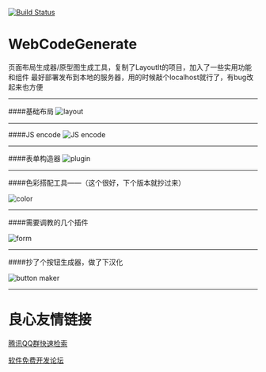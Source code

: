 [![Build Status](https://travis-ci.org/megatontech/WebCodeGenerate.svg?branch=master)](https://travis-ci.org/megatontech/WebCodeGenerate)
# WebCodeGenerate
页面布局生成器/原型图生成工具，复制了LayoutIt的项目，加入了一些实用功能和组件
最好部署发布到本地的服务器，用的时候敲个localhost就行了，有bug改起来也方便

***
####基础布局
![layout](https://ooo.0o0.ooo/2016/06/08/5757ed6145486.jpg)
***
####JS encode
![JS encode](https://ooo.0o0.ooo/2016/06/08/5757eaf646b1a.jpg)
***
####表单构造器
![plugin](https://ooo.0o0.ooo/2016/06/08/5757eddd32cf2.jpg)
***
####色彩搭配工具——（这个很好，下个版本就抄过来）

![color](https://ooo.0o0.ooo/2016/06/08/5757eddd2cf70.jpg)
***
####需要调教的几个插件

![form](https://ooo.0o0.ooo/2016/06/08/5757eddcc384d.jpg)
***
####抄了个按钮生成器，做了下汉化

![button maker](https://github.com/megatontech/WebCodeGenerate/blob/master/IMG%20(6).jpg)
***


 # 良心友情链接

[腾讯QQ群快速检索](http://u.720life.cn/s/8cf73f7c)

[软件免费开发论坛](http://u.720life.cn/s/bbb01dc0)